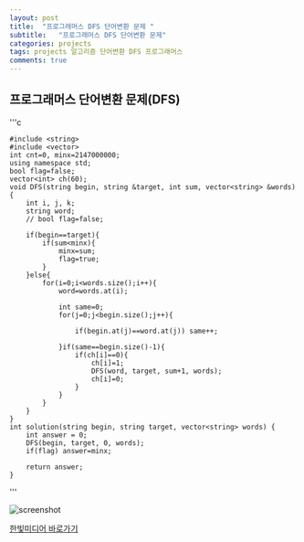 ```yaml
---
layout: post
title:  "프로그래머스 DFS 단어변환 문제 "
subtitle:   "프로그래머스 DFS 단어변환 문제"
categories: projects
tags: projects 알고리즘 단어변환 DFS 프로그래머스 
comments: true
---
```



## 프로그래머스 단어변환 문제(DFS)



'''c

	#include <string>
	#include <vector>
	int cnt=0, minx=2147000000;
	using namespace std;
	bool flag=false;
	vector<int> ch(60);
	void DFS(string begin, string &target, int sum, vector<string> &words){
	    int i, j, k;
	    string word;
	    // bool flag=false;
	    
	    if(begin==target){
	        if(sum<minx){
	            minx=sum;
	            flag=true;
	        }
	    }else{
	        for(i=0;i<words.size();i++){
	            word=words.at(i);
	            
	            int same=0;
	            for(j=0;j<begin.size();j++){
	      
	                if(begin.at(j)==word.at(j)) same++;
	                
	            }if(same==begin.size()-1){
	                if(ch[i]==0){
	                    ch[i]=1;
	                    DFS(word, target, sum+1, words);
	                    ch[i]=0;
	                } 
	            }
	        }
	    }
	}
	int solution(string begin, string target, vector<string> words) {
	    int answer = 0;
	    DFS(begin, target, 0, words);
	    if(flag) answer=minx;
	
	    return answer;
	}

'''

![screenshot](img/projects/KakaoTalk_20200202_171035151.png)


[한빛미디어 바로가기](http://www.hanbit.co.kr/)

